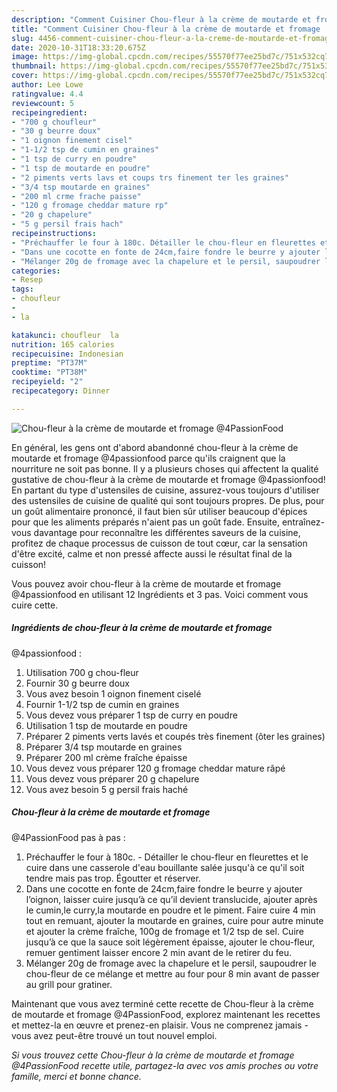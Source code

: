```yaml
---
description: "Comment Cuisiner Chou-fleur à la crème de moutarde et fromage  @4PassionFood"
title: "Comment Cuisiner Chou-fleur à la crème de moutarde et fromage  @4PassionFood"
slug: 4456-comment-cuisiner-chou-fleur-a-la-creme-de-moutarde-et-fromage-4passionfood
date: 2020-10-31T18:33:20.675Z
image: https://img-global.cpcdn.com/recipes/55570f77ee25bd7c/751x532cq70/chou-fleur-a-la-creme-de-moutarde-et-fromage-4passionfood-photo-principale-de-la-recette.jpg
thumbnail: https://img-global.cpcdn.com/recipes/55570f77ee25bd7c/751x532cq70/chou-fleur-a-la-creme-de-moutarde-et-fromage-4passionfood-photo-principale-de-la-recette.jpg
cover: https://img-global.cpcdn.com/recipes/55570f77ee25bd7c/751x532cq70/chou-fleur-a-la-creme-de-moutarde-et-fromage-4passionfood-photo-principale-de-la-recette.jpg
author: Lee Lowe
ratingvalue: 4.4
reviewcount: 5
recipeingredient:
- "700 g choufleur"
- "30 g beurre doux"
- "1 oignon finement cisel"
- "1-1/2 tsp de cumin en graines"
- "1 tsp de curry en poudre"
- "1 tsp de moutarde en poudre"
- "2 piments verts lavs et coups trs finement ter les graines"
- "3/4 tsp moutarde en graines"
- "200 ml crme frache paisse"
- "120 g fromage cheddar mature rp"
- "20 g chapelure"
- "5 g persil frais hach"
recipeinstructions:
- "Préchauffer le four à 180c. Détailler le chou-fleur en fleurettes et le cuire dans une casserole d&#39;eau bouillante salée jusqu&#39;à ce qu&#39;il soit tendre mais pas trop. Égoutter et réserver."
- "Dans une cocotte en fonte de 24cm,faire fondre le beurre y ajouter l’oignon, laisser cuire jusqu’à ce qu’il devient translucide, ajouter après le cumin,le curry,la moutarde en poudre et le piment. Faire cuire 4 min tout en remuant, ajouter la moutarde en graines, cuire pour autre minute et ajouter la crème fraîche, 100g de fromage et 1/2 tsp de sel. Cuire jusqu’à ce que la sauce soit légèrement épaisse, ajouter le chou-fleur, remuer gentiment laisser encore 2 min avant de le retirer du feu."
- "Mélanger 20g de fromage avec la chapelure et le persil, saupoudrer le chou-fleur de ce mélange et mettre au four pour 8 min avant de passer au grill pour gratiner."
categories:
- Resep
tags:
- choufleur
- 
- la

katakunci: choufleur  la 
nutrition: 165 calories
recipecuisine: Indonesian
preptime: "PT37M"
cooktime: "PT38M"
recipeyield: "2"
recipecategory: Dinner

---
```



![Chou-fleur à la crème de moutarde et fromage 
@4PassionFood](https://img-global.cpcdn.com/recipes/55570f77ee25bd7c/751x532cq70/chou-fleur-a-la-creme-de-moutarde-et-fromage-4passionfood-photo-principale-de-la-recette.jpg)

En général, les gens ont d'abord abandonné chou-fleur à la crème de moutarde et fromage 
@4passionfood parce qu'ils craignent que la nourriture ne soit pas bonne. Il y a plusieurs choses qui affectent la qualité gustative de chou-fleur à la crème de moutarde et fromage 
@4passionfood! En partant du type d'ustensiles de cuisine, assurez-vous toujours d'utiliser des ustensiles de cuisine de qualité qui sont toujours propres. De plus, pour un goût alimentaire prononcé, il faut bien sûr utiliser beaucoup d'épices pour que les aliments préparés n'aient pas un goût fade. Ensuite, entraînez-vous davantage pour reconnaître les différentes saveurs de la cuisine, profitez de chaque processus de cuisson de tout cœur, car la sensation d'être excité, calme et non pressé affecte aussi le résultat final de la cuisson!

<!--inarticleads1-->

Vous pouvez avoir chou-fleur à la crème de moutarde et fromage 
@4passionfood en utilisant 12 Ingrédients et 3 pas. Voici comment vous cuire cette.

##### Ingrédients de chou-fleur à la crème de moutarde et fromage 
@4passionfood :

1. Utilisation 700 g chou-fleur
1. Fournir 30 g beurre doux
1. Vous avez besoin 1 oignon finement ciselé
1. Fournir 1-1/2 tsp de cumin en graines
1. Vous devez vous préparer 1 tsp de curry en poudre
1. Utilisation 1 tsp de moutarde en poudre
1. Préparer 2 piments verts lavés et coupés très finement (ôter les graines)
1. Préparer 3/4 tsp moutarde en graines
1. Préparer 200 ml crème fraîche épaisse
1. Vous devez vous préparer 120 g fromage cheddar mature râpé
1. Vous devez vous préparer 20 g chapelure
1. Vous avez besoin 5 g persil frais haché




<!--inarticleads2-->

##### Chou-fleur à la crème de moutarde et fromage 
@4PassionFood pas à pas :

1. Préchauffer le four à 180c. - Détailler le chou-fleur en fleurettes et le cuire dans une casserole d&#39;eau bouillante salée jusqu&#39;à ce qu&#39;il soit tendre mais pas trop. Égoutter et réserver.
1. Dans une cocotte en fonte de 24cm,faire fondre le beurre y ajouter l’oignon, laisser cuire jusqu’à ce qu’il devient translucide, ajouter après le cumin,le curry,la moutarde en poudre et le piment. Faire cuire 4 min tout en remuant, ajouter la moutarde en graines, cuire pour autre minute et ajouter la crème fraîche, 100g de fromage et 1/2 tsp de sel. Cuire jusqu’à ce que la sauce soit légèrement épaisse, ajouter le chou-fleur, remuer gentiment laisser encore 2 min avant de le retirer du feu.
1. Mélanger 20g de fromage avec la chapelure et le persil, saupoudrer le chou-fleur de ce mélange et mettre au four pour 8 min avant de passer au grill pour gratiner.




<!--inarticleads1-->

<p>
Maintenant que vous avez terminé cette recette de Chou-fleur à la crème de moutarde et fromage 
@4PassionFood, explorez maintenant les recettes et mettez-la en œuvre et prenez-en plaisir. Vous ne comprenez jamais - vous avez peut-être trouvé un tout nouvel emploi.
</p>

<p>
<i>Si vous trouvez cette Chou-fleur à la crème de moutarde et fromage 
@4PassionFood recette utile, partagez-la avec vos amis proches ou votre famille, merci et bonne chance.</i>
</p>
